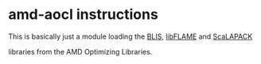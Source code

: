 # amd-aocl instructions

This is basically just a module loading the 
[BLIS](../../b/BLIS/), [libFLAME](../../l/LibFLAME)
and [ScaLAPACK](../../s/ScaLAPACK/) 

libraries from the AMD Optimizing Libraries.
